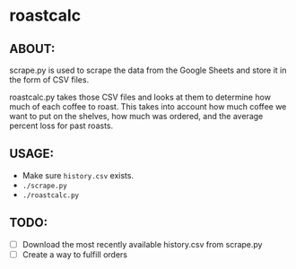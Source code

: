 # roastcalc

## ABOUT:
scrape.py is used to scrape the data from the Google Sheets and store it in the form of CSV files.

roastcalc.py takes those CSV files and looks at them to determine how much of each coffee to roast. This takes into account how much coffee we want to put on the shelves, how much was ordered, and the average percent loss for past roasts.

## USAGE:
* Make sure `history.csv` exists.
* `./scrape.py`
* `./roastcalc.py`

## TODO:
- [ ] Download the most recently available history.csv from scrape.py
- [ ] Create a way to fulfill orders
